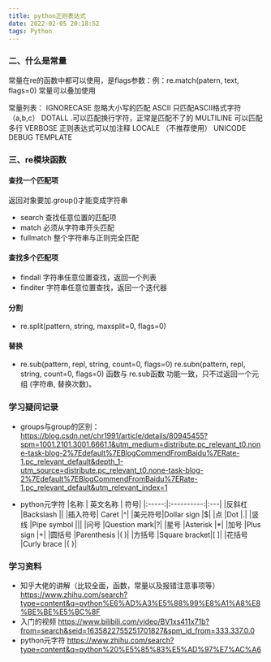 ```yaml
---
title: python正则表达式
date: 2022-02-05 20:18:52
tags: Python
---
```



### 二、什么是常量
常量在re的函数中都可以使用，是flags参数：例：re.match(patern, text, flags=0)
常量可以叠加使用

常量列表：
IGNORECASE  忽略大小写的匹配
ASCII 只匹配ASCII格式字符（a,b,c）
DOTALL .可以匹配换行字符，正常是匹配不了的
MULTILINE 可以匹配多行
VERBOSE 正则表达式可以加注释
LOCALE （不推荐使用）
UNICODE
DEBUG
TEMPLATE

### 三、re模块函数
#### 查找一个匹配项
返回对象要加.group()才能变成字符串
- search 查找任意位置的匹配项
- match 必须从字符串开头匹配
- fullmatch 整个字符串与正则完全匹配

#### 查找多个匹配项
- findall 字符串任意位置查找，返回一个列表
- finditer 字符串任意位置查找，返回一个迭代器

#### 分割
- re.split(pattern, string, maxsplit=0, flags=0)

#### 替换
- re.sub(pattern, repl, string, count=0, flags=0) 
re.subn(pattern, repl, string, count=0, flags=0) 函数与 re.sub函数 功能一致，只不过返回一个元组 (字符串, 替换次数)。

### 学习疑问记录
- groups与group的区别：
https://blog.csdn.net/chr1991/article/details/80945455?spm=1001.2101.3001.6661.1&utm_medium=distribute.pc_relevant_t0.none-task-blog-2%7Edefault%7EBlogCommendFromBaidu%7ERate-1.pc_relevant_default&depth_1-utm_source=distribute.pc_relevant_t0.none-task-blog-2%7Edefault%7EBlogCommendFromBaidu%7ERate-1.pc_relevant_default&utm_relevant_index=1

- python元字符
|名称   | 英文名称    | 符号|
|:-----:|:----------:|:---|
|反斜杠  |Backslash    |\|
|插入符号| Caret       |^|
|美元符号|Dollar sign  |$|
|点      |Dot          |.|
|竖线    |Pipe symbol  |||
|问号    |Question mark|?|
|星号    |Asterisk     |*|
|加号    |Plus sign    |+|
|圆括号  |Parenthesis  |( )|
|方括号  |Square bracket|[ ]|
|花括号  |Curly brace   |{ }|




### 学习资料
- 知乎大佬的讲解（比较全面，函数，常量以及报错注意事项等）
https://www.zhihu.com/search?type=content&q=python%E6%AD%A3%E5%88%99%E8%A1%A8%E8%BE%BE%E5%BC%8F
- 入门的视频
https://www.bilibili.com/video/BV1xs411x71b?from=search&seid=1635822755251701827&spm_id_from=333.337.0.0
- python元字符
https://www.zhihu.com/search?type=content&q=python%20%E5%85%83%E5%AD%97%E7%AC%A6